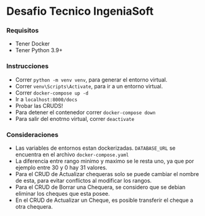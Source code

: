 # Desafio Tecnico IngeniaSoft
### Requisitos
- Tener Docker
- Tener Python 3.9+
### Instrucciones
- Correr `python -m venv venv`, para generar el entorno virtual.
- Correr `venv\Scripts\Activate`, para ir a un entorno virtual.
- Correr `docker-compose up -d`
- Ir a `localhost:8000/docs`
- Probar las CRUDS!
- Para detener el contenedor correr `docker-compose down`
- Para salir del enotrno virtual, correr `deactivate`

### Consideraciones
- Las variables de entornos estan dockerizadas. `DATABASE_URL` se encuentra en el archivo `docker-compose.yaml`
- La diferencia entre rango minimo y maximo se le resta uno, ya que por ejemplo entre 30 y 0 hay 31 valores.
- Para el CRUD de Actualizar chequeras solo se puede cambiar el nombre de esta, para evitar conflictos al modificar los rangos.
- Para el CRUD de Borrar una Chequera, se considero que se debian eliminar los cheques que esta posee.
- En el CRUD de Actualizar un Cheque, es posible transferir el cheque a otra chequera.